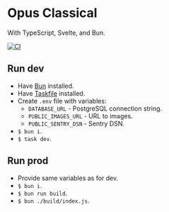 # Opus Classical

With TypeScript, Svelte, and Bun.

[![CI](https://github.com/Droidion/opus-classical-svelte/actions/workflows/ci.yml/badge.svg)](https://github.com/Droidion/opus-classical-svelte/actions/workflows/ci.yml)

## Run dev

- Have [Bun](https://bun.sh/) installed.
- Have [Taskfile](https://taskfile.dev/) installed.
- Create `.env` file with variables:
  - `DATABASE_URL` - PostgreSQL connection string.
  - `PUBLIC_IMAGES_URL` - URL to images.
  - `PUBLIC_SENTRY_DSN` - Sentry DSN.
- `$ bun i`.
- `$ task dev`.

## Run prod

- Provide same variables as for dev.
- `$ bun i`.
- `$ bun run build`.
- `$ bun ./build/index.js`.
